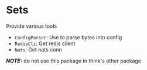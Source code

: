 # Sets

Provide various tools

* `ConfigParser`: Use to parse bytes into config
* `RedisCli`: Get redis client
* `Nats`: Get nats conn

***NOTE:*** do not use this package in think's other package
